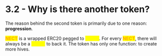 # 3.2 - Why is there another token?

The reason behind the second token is primarily due to one reason: **progression**.

<mark style="color:orange;">**NECT**</mark> is a wrapped ERC20 pegged to <mark style="color:yellow;">**COMB**</mark>. For every <mark style="color:orange;">**NECT**</mark>, there will always be a <mark style="color:yellow;">**COMB**</mark> to back it. The token has only one function: to create more hives.

